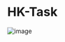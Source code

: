 # HK-Task


![image](https://user-images.githubusercontent.com/50113395/213786164-19df2364-f65c-42ce-bdf9-e86b54e95c4a.png)
